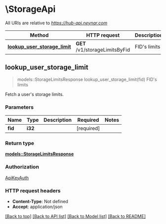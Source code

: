 # \StorageApi

All URIs are relative to *https://hub-api.neynar.com*

Method | HTTP request | Description
------------- | ------------- | -------------
[**lookup_user_storage_limit**](StorageApi.md#lookup_user_storage_limit) | **GET** /v1/storageLimitsByFid | FID's limits



## lookup_user_storage_limit

> models::StorageLimitsResponse lookup_user_storage_limit(fid)
FID's limits

Fetch a user's storage limits.

### Parameters


Name | Type | Description  | Required | Notes
------------- | ------------- | ------------- | ------------- | -------------
**fid** | **i32** |  | [required] |

### Return type

[**models::StorageLimitsResponse**](StorageLimitsResponse.md)

### Authorization

[ApiKeyAuth](../README.md#ApiKeyAuth)

### HTTP request headers

- **Content-Type**: Not defined
- **Accept**: application/json

[[Back to top]](#) [[Back to API list]](../README.md#documentation-for-api-endpoints) [[Back to Model list]](../README.md#documentation-for-models) [[Back to README]](../README.md)

